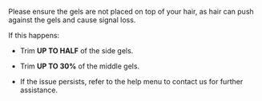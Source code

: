Please ensure the gels are not placed on top of your hair, as hair can push against the gels and cause signal loss. 

If this happens:

- Trim **UP TO HALF** of the side gels.

- Trim **UP TO 30%** of the middle gels. 

- If the issue persists, refer to the help menu to contact us for further assistance.
